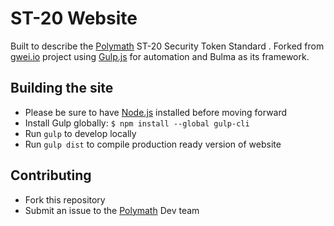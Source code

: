 # ST-20 Website
Built to describe the [Polymath](https://polymath.network) ST-20 Security Token Standard . Forked from  [gwei.io]() project using [Gulp.js](https://gulp.js) for automation and Bulma as its framework.

## Building the site
- Please be sure to have [Node.js](https://nodejs.org/en/) installed before moving forward
- Install Gulp globally: `$ npm install --global gulp-cli`
- Run `gulp` to develop locally
- Run `gulp dist` to compile production ready version of website

## Contributing
- Fork this repository
- Submit an issue to the [Polymath](https://polymath.network) Dev team


